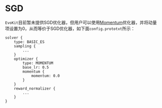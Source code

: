 # SGD

`EvoKit`目前暂未提供SGD优化器，但用户可以使用<a href="Momentum.md">Momentum</a>优化器，并将动量项设置为0，从而等价于SGD优化器，如下面`config.prototxt`所示：

```
solver {
    type: BASIC_ES
    sampling {
        ...
    }
    optimizer {
        type: MOMENTUM
        base_lr: 0.5
        momentum {
            momentum: 0.0
        }
    }
    reward_normalizer {
        ...
    }
}
```
